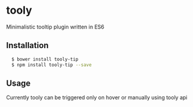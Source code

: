 # tooly
Minimalistic tooltip plugin written in ES6

## Installation
```bash
  $ bower install tooly-tip
  $ npm install tooly-tip --save
```

## Usage
Currently tooly can be triggered only on hover or manually using tooly api


